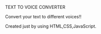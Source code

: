 TEXT TO VOICE CONVERTER

Convert your text to different voices!!

Created just by using HTML,CSS,JavaScript.
